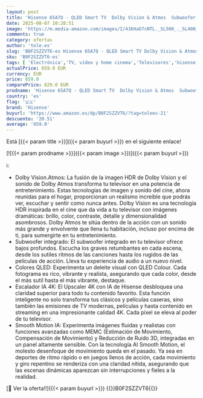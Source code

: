 ```yaml
---
layout: post
title: 'Hisense 65A7Q - QLED Smart TV  Dolby Vision & Atmos  Subwoofer Integrado  Modo Juego 60 Hz  Bluetooth & HDMI 2.1  Compartir en el Televisor  Alexa Built-in & VIDAA Voice'
date: 2025-08-07 10:28:51
image: 'https://m.media-amazon.com/images/I/41KHaO7cNTL._SL500_._SL400_.jpg'
comments: true
category: ofertas
author: 'tole.es'
slug: 'B0F2SZZVT6-es Hisense 65A7Q - QLED Smart TV Dolby Vision & Atmos...'
sku: 'B0F2SZZVT6-es'
tags: [ 'Electrónica','TV, vídeo y home cinema','Televisores','hisense','smart','televisor','tv','🇪🇸', ]
actualPrice: 659.0 EUR
currency: EUR
price: 659.0
comparePrice: 829.0 EUR
prodname: 'Hisense 65A7Q - QLED Smart TV  Dolby Vision & Atmos  Subwoofer Integrado  Modo Juego 60 Hz  Bluetooth & HDMI 2.1  Compartir en el Televisor  Alexa Built-in & VIDAA Voice'
country: 'es'
flag: '🇪🇸'
brand: 'Hisense'
buyurl: 'https://www.amazon.es/dp/B0F2SZZVT6/?tag=tolees-21'
descuento: '20.51'
average: '659.0'
---
```


Está [{{< param title >}}]({{< param buyurl >}}) en el siguiente enlace!

[![{{< param prodname >}}]({{< param image >}})]({{< param buyurl >}})

ℹ️:

- Dolby Vision.Atmos: La fusión de la imagen HDR de Dolby Vision y el sonido de Dolby Atmos transforma tu televisor en una potencia de entretenimiento. Estas tecnologías de imagen y sonido del cine, ahora reunidas para el hogar, proporcionan un realismo increíble que podrás ver, escuchar y sentir como nunca antes. Dolby Vision es una tecnología HDR inspirada en el cine que da vida a tu televisor con imágenes dramáticas: brillo, color, contraste, detalle y dimensionalidad asombrosos. Dolby Atmos te sitúa dentro de la acción con un sonido más grande y envolvente que llena tu habitación, incluso por encima de ti, para sumergirte en tu entretenimiento.
- Subwoofer integrado: El subwoofer integrado en tu televisor ofrece bajos profundos. Escucha los graves retumbantes en cada escena, desde los sutiles ritmos de las canciones hasta los rugidos de las películas de acción. Lleva tu experiencia de audio a un nuevo nivel.
- Colores QLED: Experimenta un deleite visual con QLED Colour. Cada fotograma es rico, vibrante y realista, asegurando que cada color, desde el más sutil hasta el más vibrante, destaque.
- Escalador IA 4K: El Upscaler 4K con IA de Hisense desbloquea una claridad superior para todo tu contenido favorito. Esta función inteligente no solo transforma tus clásicos y películas caseras, sino también las emisiones de TV modernas, películas y hasta contenido en streaming en una impresionante calidad 4K. Cada píxel se eleva al poder de tu televisor.
- Smooth Motion IA: Experimenta imágenes fluidas y realistas con funciones avanzadas como MEMC (Estimación de Movimiento, Compensación de Movimiento) y Reducción de Ruido 3D, integradas en un panel altamente sensible. Con la tecnología AI Smooth Motion, el molesto desenfoque de movimiento queda en el pasado. Ya sea en deportes de ritmo rápido o en juegos llenos de acción, cada movimiento y giro repentino se renderiza con una claridad nítida, asegurando que las escenas dinámicas aparezcan sin interrupciones y fieles a la realidad.

[🛒 Ver la oferta!!]({{< param buyurl >}})
{{<world>}}B0F2SZZVT6{{</world>}}
